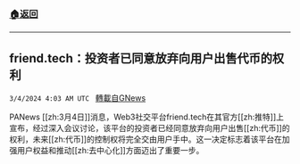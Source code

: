 ###  [:house:返回](README.md)
---


## friend.tech：投资者已同意放弃向用户出售代币的权利
`3/4/2024 4:03 AM UTC ` [轉載自GNews](https://gnews.org/articles/2362236)

PANews [[zh:3月4日]]消息，Web3社交平台friend.tech在其官方[[zh:推特]]上宣布，经过深入会议讨论，该平台的投资者已经同意放弃向用户出售[[zh:代币]]的权利，未来[[zh:代币]]的控制权将完全交由用户手中。这一决定标志着该平台在加强用户权益和推动[[zh:去中心化]]方面迈出了重要一步。
